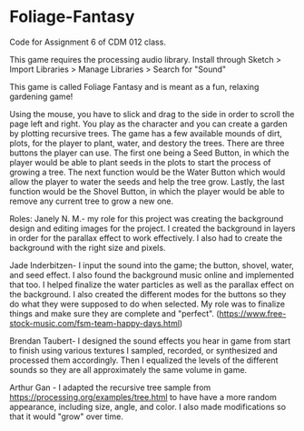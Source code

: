 # Foliage-Fantasy

Code for Assignment 6 of CDM 012 class.

This game requires the processing audio library. Install through
Sketch > Import Libraries > Manage Libraries > Search for "Sound"

This game is called Foliage Fantasy and is meant as a fun, relaxing gardening game!

Using the mouse, you have to slick and drag to the side in order to scroll the page left and right.
You play as the character and you can create a garden by plotting recursive trees. The game has a few available mounds of dirt, plots, for the player to plant, water, and destory the trees.
There are three buttons the player can use. The first one being a Seed Button, in which the player would be able to plant seeds in the plots to start the process of growing a tree. The next function would be the Water Button which would allow the player to water the seeds and help the tree grow. Lastly, the last function would be the Shovel Button, in which the player would be able to remove any current tree to grow a new one.

Roles:
Janely N. M.- my role for this project was creating the background design and editing images for the project. I created the background in layers in order for the parallax effect to work effectively. I also had to create the background with the right size and pixels.

Jade Inderbitzen- I input the sound into the game; the button, shovel, water, and seed effect. I also found the background music online and implemented that too. I helped finalize the water particles as well as the parallax effect on the background. I also created the different modes for the buttons so they do what they were supposed to do when selected. My role was to finalize things and make sure they are complete and "perfect". (https://www.free-stock-music.com/fsm-team-happy-days.html)

Brendan Taubert- I designed the sound effects you hear in game from start to finish using various textures I sampled, recorded, or synthesized and processed them accordingly. Then I equalized the levels of the different sounds so they are all approximately the same volume in game.

Arthur Gan - I adapted the recursive tree sample from https://processing.org/examples/tree.html to have have a more random appearance, including size, angle, and color. I also made modifications so that it would "grow" over time.
